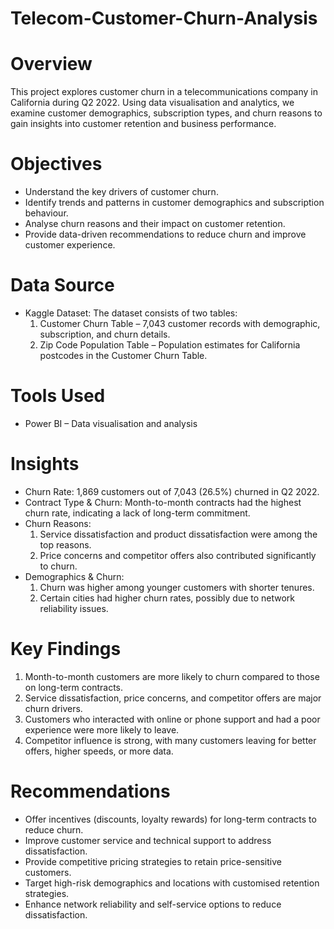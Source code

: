 # Telecom-Customer-Churn-Analysis

# Overview

This project explores customer churn in a telecommunications company in California during Q2 2022. Using data visualisation and analytics, we examine customer demographics, subscription types, and churn reasons to gain insights into customer retention and business performance.

# Objectives

- Understand the key drivers of customer churn.
- Identify trends and patterns in customer demographics and subscription behaviour.
- Analyse churn reasons and their impact on customer retention.
- Provide data-driven recommendations to reduce churn and improve customer experience.

# Data Source

- Kaggle Dataset: The dataset consists of two tables:
  1. Customer Churn Table – 7,043 customer records with demographic, subscription, and churn details.
  2. Zip Code Population Table – Population estimates for California postcodes in the Customer Churn Table.

# Tools Used

- Power BI – Data visualisation and analysis

# Insights

- Churn Rate: 1,869 customers out of 7,043 (26.5%) churned in Q2 2022.
- Contract Type & Churn: Month-to-month contracts had the highest churn rate, indicating a lack of long-term commitment.
- Churn Reasons:
  1. Service dissatisfaction and product dissatisfaction were among the top reasons.
  2. Price concerns and competitor offers also contributed significantly to churn.
- Demographics & Churn:
  1. Churn was higher among younger customers with shorter tenures.
  2. Certain cities had higher churn rates, possibly due to network reliability issues.

# Key Findings

1. Month-to-month customers are more likely to churn compared to those on long-term contracts.
2. Service dissatisfaction, price concerns, and competitor offers are major churn drivers.
3. Customers who interacted with online or phone support and had a poor experience were more likely to leave.
4. Competitor influence is strong, with many customers leaving for better offers, higher speeds, or more data.

# Recommendations

- Offer incentives (discounts, loyalty rewards) for long-term contracts to reduce churn.
- Improve customer service and technical support to address dissatisfaction.
- Provide competitive pricing strategies to retain price-sensitive customers.
- Target high-risk demographics and locations with customised retention strategies.
- Enhance network reliability and self-service options to reduce dissatisfaction.
